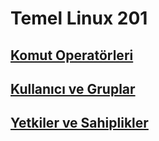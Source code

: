 # Temel Linux 201
## [Komut Operatörleri](https://github.com/musauyumaz/BashScripting/blob/main/Temel%20Linux%20201/1-Komut%20Operat%C3%B6rleri/ReadMe.md)
## [Kullanıcı ve Gruplar](https://github.com/musauyumaz/BashScripting/blob/main/Temel%20Linux%20201/2-Kullan%C4%B1c%C4%B1%20ve%20Gruplar/ReadMe.md)
## [Yetkiler ve Sahiplikler](https://github.com/musauyumaz/BashScripting/blob/main/Temel%20Linux%20201/3-Yetkiler%20ve%20Sahiplikler/ReadMe.md)
